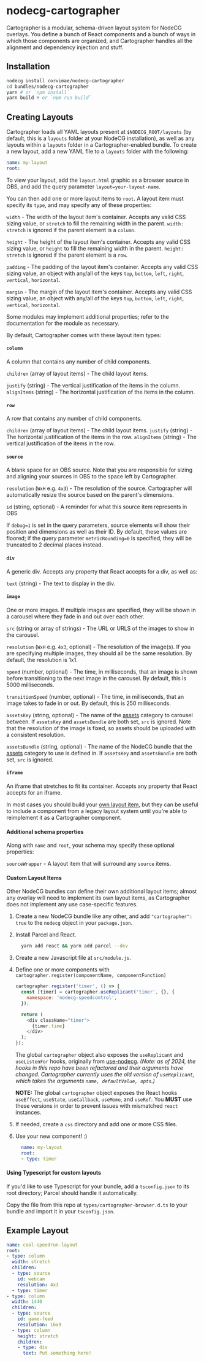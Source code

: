 # nodecg-cartographer

Cartographer is a modular, schema-driven layout system for NodeCG overlays. You define
a bunch of React components and a bunch of ways in which those components are organized,
and Cartographer handles all the alignment and dependency injection and stuff.

## Installation

```bash
nodecg install corvimae/nodecg-cartographer
cd bundles/nodecg-cartographer
yarn # or `npm install`
yarn build # or `npm run build`
```

## Creating Layouts

Cartographer loads all YAML layouts present at `$NODECG_ROOT/layouts` (by default, this is a `layouts` folder at your NodeCG installation), as well as any layouts within a `layouts` folder in a Cartographer-enabled bundle. To create a new layout, add a new YAML file to a `layouts` folder with the following:

```yaml
name: my-layout
root:
```

To view your layout, add the `layout.html` graphic as a browser source in OBS, and add the query parameter `layout=your-layout-name`.

You can then add one or more layout items to `root`. A layout item must specify its `type`, and may specify any of these properties:

`width` - The width of the layout item's container. Accepts any valid CSS sizing value, or `stretch` to fill the remaining width in the parent. `width: stretch` is ignored if the parent element is a `column`.

`height` - The height of the layout item's container. Accepts any valid CSS sizing value, or `height` to fill the remaining width in the parent. `height: stretch` is ignored if the parent element is a `row`.

`padding` - The padding of the layout item's container. Accepts any valid CSS sizing value, an object with any/all of the keys `top`, `bottom`, `left`, `right`, `vertical`, `horizontal`.

`margin` - The margin of the layout item's container. Accepts any valid CSS sizing value, an object with any/all of the keys `top`, `bottom`, `left`, `right`, `vertical`, `horizontal`.

Some modules may implement additional properties; refer to the documentation for the module as necessary.

By default, Cartographer comes with these layout item types:

#### `column`
A column that contains any number of child components.

`children` (array of layout items) - The child layout items.

`justify` (string) - The vertical justification of the items in the column.
`alignItems` (string) - The horizontal justification of the items in the column.

#### `row`
A row that contains any number of child components.

`children` (array of layout items) - The child layout items.
`justify` (string) - The horizontal justification of the items in the row.
`alignItems` (string) - The vertical justification of the items in the row.

#### `source`
A blank space for an OBS source. Note that you are responsible for sizing and aligning your sources in OBS to the space left by Cartographer.

`resolution` (`WxH` e.g. `4x3`) - The resolution of the source. Cartographer will automatically resize the source based on the parent's dimensions.

`id` (string, optional) - A reminder for what this source item represents in OBS

If `debug=1` is set in the query parameters, source elements will show their position and dimensions as well as their ID. By default, these values are floored; if the query parameter `metricRounding=0` is specified, they will be truncated to 2 decimal places instead.


#### `div`
A generic div. Accepts any property that React accepts for a div, as well as:

`text` (string) - The text to display in the div.

#### `image`
One or more images. If multiple images are specified, they will be shown in a carousel where they fade in and out over each other.

`src` (string or array of strings) - The URL or URLS of the images to show in the carousel.

`resolution` (`WxH` e.g. `4x3`, optional) - The resolution of the image(s). If you are specifying multiple images, they should all be the same resolution. By default, the resolution is 1x1.

`speed` (number, optional) - The time, in milliseconds, that an image is shown before transitioning to the next image in the carousel. By default, this is 5000 milliseconds.

`transitionSpeed` (number, optional) - The time, in milliseconds, that an image takes to fade in or out. By default, this is 250 milliseconds.

`assetsKey` (string, optional) - The name of the [assets](https://www.nodecg.dev/docs/assets/) category to carousel between. If `assetsKey` and `assetsBundle` are both set, `src` is ignored. Note that the resolution of the image is fixed, so assets should be uploaded with a consistent resolution.

`assetsBundle` (string, optional) - The name of the NodeCG bundle that the [assets](https://www.nodecg.dev/docs/assets/) category to use is defined in. If `assetsKey` and `assetsBundle` are both set, `src` is ignored.

#### `iframe`
An iframe that stretches to fit its container. Accepts any property that React accepts for an iframe.

In most cases you should build your [own layout item](#custom-layout-items), but they can be useful to include a component from a legacy layout system until you're able to reimplement it as a Cartographer component.

#### Additional schema properties

Along with `name` and `root`, your schema may specify these optional properties:

`sourceWrapper` - A layout item that will surround any `source` items.

#### Custom Layout Items
Other NodeCG bundles can define their own additional layout items; almost any overlay will need to implement its own layout items, as Cartographer does not implement any use case-specific features.

1. Create a new NodeCG bundle like any other, and add `"cartographer": true` to the `nodecg` object in your `package.json`.
1. Install Parcel and React.

    ```bash
      yarn add react && yarn add parcel --dev
    ```
1. Create a new Javascript file at `src/module.js`.
1. Define one or more components with `cartographer.register(componentName, componentFunction)`

    ```js
    cartographer.register('timer', () => {
      const [timer] = cartographer.useReplicant('timer', {}, {
        namespace: 'nodecg-speedcontrol',
      });

      return (
        <div className="timer">
          {timer.time}
        </div>
      );
    });
    ```

    The global `cartographer` object also exposes the `useReplicant` and `useListenFor` hooks, originally from [use-nodecg](https://github.com/Hoishin/use-nodecg). _(Note: as of 2024, the hooks in this repo have been refactored and their arguments have changed. Cartographer currently uses the old version of `useReplicant`, which takes the arguments `name, defaultValue, opts`.)_

    **NOTE:** The global `cartographer` object exposes the React hooks `useEffect`, `useState`, `useCallback`, `useMemo`, and `useRef`. You **MUST** use these versions in order to prevent issues with mismatched `react` instances.

1. If needed, create a `css` directory and add one or more CSS files.

1. Use your new component! :)

    ```yaml
      name: my-layout
      root:
      - type: timer
    ```

#### Using Typescript for custom layouts

If you'd like to use Typescript for your bundle, add a `tsconfig.json` to its root directory; Parcel should handle it automatically.

Copy the file from this repo at `types/cartographer-browser.d.ts` to your bundle and import it in your `tsconfig.json`.

## Example Layout

```yaml
name: cool-speedrun-layout
root:
- type: column
  width: stretch
  children:
  - type: source
    id: webcam
    resolution: 4x3
  - type: timer
- type: column
  width: 1440
  children:
  - type: source
    id: game-feed
    resolution: 16x9
  - type: column
    height: stretch
    children:
    - type: div
      text: Put something here!
```

